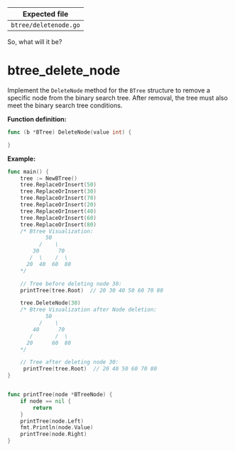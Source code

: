 | Expected file         |
| --------------------- |
| `btree/deletenode.go` |

<p data-story-username="aberonshin">So, what will it be?</p>

# btree_delete_node

Implement the `DeleteNode` method for the `BTree` structure to remove a specific node from the binary search tree. After removal, the tree must also meet the binary search tree conditions.

**Function definition:**

```go
func (b *BTree) DeleteNode(value int) {

}
```

**Example:**

```go
func main() {
    tree := NewBTree()
    tree.ReplaceOrInsert(50)
    tree.ReplaceOrInsert(30)
    tree.ReplaceOrInsert(70)
    tree.ReplaceOrInsert(20)
    tree.ReplaceOrInsert(40)
    tree.ReplaceOrInsert(60)
    tree.ReplaceOrInsert(80)
    /* Btree Visualization:
            50
          /    \
        30      70
       /  \    /  \
      20  40  60  80
    */

    // Tree before deleting node 30:
    printTree(tree.Root)  // 20 30 40 50 60 70 80

    tree.DeleteNode(30)
    /* Btree Visualization after Node deletion:
            50
          /    \
        40      70
       /       /  \
      20      60  80
    */

    // Tree after deleting node 30:
     printTree(tree.Root)  // 20 40 50 60 70 80
}


func printTree(node *BTreeNode) {
    if node == nil {
        return
    }
    printTree(node.Left)
    fmt.Println(node.Value)
    printTree(node.Right)
}
```
